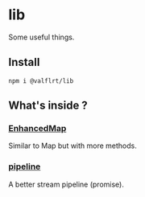 # lib

Some useful things.

## Install

```
npm i @valflrt/lib
```

## What's inside ?

### [EnhancedMap](classes/EnhancedMap.html)

Similar to Map but with more methods.

### [pipeline](functions/pipeline.html)

A better stream pipeline (promise).
